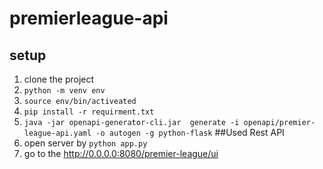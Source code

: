 # premierleague-api
## setup
1. clone the project
2. `python -m venv env`
3. `source env/bin/activeated`
4. `pip install -r requirment.txt`
5. `java -jar openapi-generator-cli.jar  generate -i openapi/premier-league-api.yaml -o autogen -g python-flask`
##Used Rest API
1. open server by `python app.py`
2. go to the http://0.0.0.0:8080/premier-league/ui
